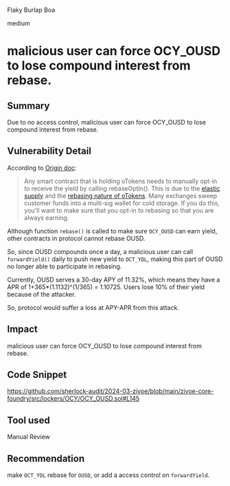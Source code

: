 Flaky Burlap Boa

medium

# malicious user can force OCY_OUSD to lose compound interest from rebase.

## Summary

Due to no access control, malicious user can force OCY_OUSD to lose compound interest from rebase.

## Vulnerability Detail

According to [Origin doc](https://docs.oeth.com/guides/integration-guide-for-exchanges#:~:text=Any%20smart%20contract,are%20always%20earning.):

> Any smart contract that is holding oTokens needs to manually opt-in to receive the yield by calling rebaseOptIn(). This is due to the [elastic supply](https://docs.oeth.com/core-concepts/elastic-supply) and the [rebasing nature of oTokens](https://docs.oeth.com/core-concepts/elastic-supply/rebasing-and-smart-contracts). Many exchanges sweep customer funds into a multi-sig wallet for cold storage. If you do this, you'll want to make sure that you opt-in to rebasing so that you are always earning.

Although function `rebase()` is called to make sure `OCY_OUSD` can earn yield, other contracts in protocol cannot rebase OUSD.

So, since OUSD compounds once a day, a malicious user can call `forwardYield()` daily to push new yield to `OCT_YDL`, making this part of OUSD no longer able to participate in rebasing.

Currently, OUSD serves a 30-day APY of 11.32%, which means they have a APR of 1+365*(1.1132)^(1/365) = 1.10725. Users lose 10% of their yield because of the attacker.

So, protocol would suffer a loss at APY-APR from this attack.

## Impact

malicious user can force OCY_OUSD to lose compound interest from rebase.

## Code Snippet

https://github.com/sherlock-audit/2024-03-zivoe/blob/main/zivoe-core-foundry/src/lockers/OCY/OCY_OUSD.sol#L145

## Tool used

Manual Review

## Recommendation

make `OCT_YDL` rebase for `OUSD`, or add a access control on `forwardYield`.
